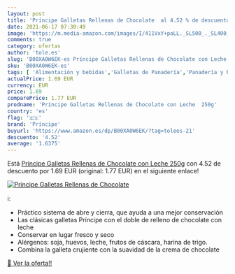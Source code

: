 ```yaml
---
layout: post
title: 'Príncipe Galletas Rellenas de Chocolate  al 4.52 % de descuento'
date: 2021-06-17 07:30:49
image: 'https://m.media-amazon.com/images/I/411VxY+paLL._SL500_._SL400_.jpg'
comments: true
category: ofertas
author: 'tole.es'
slug: 'B00XA0W6EK-es Príncipe Galletas Rellenas de Chocolate con Leche 250g'
sku: 'B00XA0W6EK-es'
tags: [ 'Alimentación y bebidas','Galletas de Panadería','Panadería y bollería','chocolate','príncipe', ]
actualPrice: 1.69 EUR
currency: EUR
price: 1.69
comparePrice: 1.77 EUR
prodname: 'Príncipe Galletas Rellenas de Chocolate con Leche  250g'
country: 'es'
flag: '🇪🇸'
brand: 'Príncipe'
buyurl: 'https://www.amazon.es/dp/B00XA0W6EK/?tag=tolees-21'
descuento: '4.52'
average: '1.6375'
---
```


Está [Príncipe Galletas Rellenas de Chocolate con Leche  250g](https://www.amazon.es/dp/B00XA0W6EK/?tag=tolees-21) con 4.52 de descuento por 1.69 EUR (original: 1.77 EUR) en el siguiente enlace!

[![Príncipe Galletas Rellenas de Chocolate ](https://m.media-amazon.com/images/I/411VxY+paLL._SL500_._SL400_.jpg)](https://www.amazon.es/dp/B00XA0W6EK/?tag=tolees-21)

ℹ️:

- Práctico sistema de abre y cierra, que ayuda a una mejor conservación
- Las clásicas galletas Príncipe con el doble de relleno de chocolate con leche
- Conservar en lugar fresco y seco
- Alérgenos: soja, huevos, leche, frutos de cáscara, harina de trigo.
- Combina la galleta crujiente con la suavidad de la crema de chocolate

[🛒 Ver la oferta!!](https://www.amazon.es/dp/B00XA0W6EK/?tag=tolees-21)
